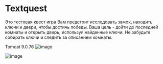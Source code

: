 # Textquest
Это тестовая квест игра 
Вам предстоит исследовать замок, находить ключи и двери, чтобы достичь победы.
Ваша цель - дойти до последней комнаты и открыть дверь, используя найденные ключи. 
Не забудьте собирать ключи и следить за описанием комнаты. 

Tomcat 9.0.76
![image](https://github.com/Ane4kino/Textquest/assets/122406731/35c84751-dd99-4d75-b240-d66e55587e64)

![image](https://github.com/Ane4kino/Textquest/assets/122406731/01249234-5812-4814-962d-3680fc9c79ee)

